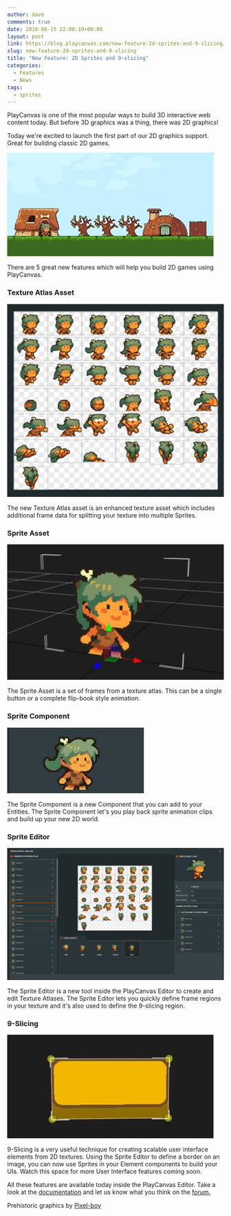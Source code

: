 ```yaml
---
author: dave
comments: true
date: 2018-06-15 22:08:19+00:00
layout: post
link: https://blog.playcanvas.com/new-feature-2d-sprites-and-9-slicing/
slug: new-feature-2d-sprites-and-9-slicing
title: "New Feature: 2D Sprites and 9-slicing"
categories:
  - Features
  - News
tags:
  - sprites
---
```


PlayCanvas is one of the most popular ways to build 3D interactive web content today. But before 3D graphics was a thing, there was 2D graphics!

Today we're excited to launch the first part of our 2D graphics support. Great for building classic 2D games.

![Sprite Game](/assets/media/sprite-game.gif)

There are 5 great new features which will help you build 2D games using PlayCanvas.

### Texture Atlas Asset

![Texture Atlas](/assets/media/texture-atlas.jpg)

The new Texture Atlas asset is an enhanced texture asset which includes additional frame data for splitting your texture into multiple Sprites.

### Sprite Asset

![Sprite](/assets/media/editor-sprite.jpg)

The Sprite Asset is a set of frames from a texture atlas. This can be a single button or a complete flip-book style animation.

### Sprite Component

![Run Animation](/assets/media/sprite-run.gif)

The Sprite Component is a new Component that you can add to your Entities. The Sprite Component let's you play back sprite animation clips and build up your new 2D world.

### Sprite Editor

![Sprite Editor](/assets/media/sprite-editor.jpg)

The Sprite Editor is a new tool inside the PlayCanvas Editor to create and edit Texture Atlases. The Sprite Editor lets you quickly define frame regions in your texture and it's also used to define the 9-slicing region.

### 9-Slicing

![Resize Button](/assets/media/button-resize.gif)

9-Slicing is a very useful technique for creating scalable user interface elements from 2D textures. Using the Sprite Editor to define a border on an image, you can now use Sprites in your Element components to build your UIs. Watch this space for more User Interface features coming soon.

All these features are available today inside the PlayCanvas Editor. Take a look at the [documentation](https://developer.playcanvas.com/en/user-manual/2D/) and let us know what you think on the [forum.](https://forum.playcanvas.com)

Prehistoric graphics by [Pixel-boy](https://twitter.com/2pblog1)
